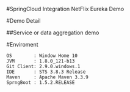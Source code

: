 #SpringCloud Integration NetFlix Eureka Demo

#Demo Detail

  ##Service or data aggregation demo

#Enviroment

	OS        : Window Home 10
	JVM       : 1.8.0_121-b13
	Git Client: 2.9.0.windows.1
	IDE       : STS 3.8.3 Release
	Maven     : Apache Maven 3.3.9
	SprngBoot : 1.5.2.RELEASE
	